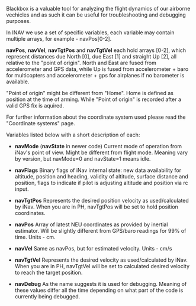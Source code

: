 Blackbox is a valuable tool for analyzing the flight dynamics of our airborne vechicles and as such it can be useful for troubleshooting and debugging purposes.

In INAV we use a set of specific variables, each variable may contain multiple arrays, for example - navPos[0-2]. 

**navPos**, **navVel**, **navTgtPos** and **navTgtVel** each hold arrays [0-2], which represent distances due North [0], due East [1] and straight Up [2], all relative to the "point of origin".
North and East are fused from accelerometer and GPS data, while Up is fused from accelerometer + baro for multicopters and accelerometer + gps for airplanes if no barometer is available.

"Point of origin" might be different from "Home". Home is defined as position at the time of arming. While "Point of origin" is recorded after a valid GPS fix is aquired.

For further information about the coordinate system used please read the "Coordinate systems" page.

Variables listed below with a short description of each:

*  **navMode** (**navState** in newer code)
Current mode of operation from iNav's point of view. Might be different from flight mode. Meaning vary by version, but navMode=0 and navState=1 means idle.

* **navFlags** 
Binary flags of iNav internal state: new data availability for altitude, position and heading, validity of altitude, surface distance and position, flags to indicate if pilot is adjusting altitude and position via rc input.

* **navTgtPos** 
Represents the desired position velocity as used/calculated by iNav. When you are in PH, navTgtPos will be set to hold position coordinates. 

* **navPos** 
Array of latest NEU coordinates as provided by inertial estimator. Will be slightly different from GPS/baro readings for 99% of time. Units - cm. 

* **navVel** 
Same as navPos, but for estimated velocity. Units - cm/s

* **navTgtVel** 
Represents the desired velocity as used/calculated by iNav. When you are in PH, navTgtVel will be set to calculated desired velocity to reach the target position.

* **navDebug** 
As the name suggests it is used for debugging. Meaning of these values differ all the time depending on what part of the code is currently being debugged.